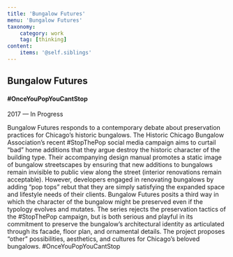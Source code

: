 ```yaml
---
title: 'Bungalow Futures'
menu: 'Bungalow Futures'
taxonomy:
    category: work
    tag: [thinking]
content:
    items: '@self.siblings'
---
```


## Bungalow Futures
#### #OnceYouPopYouCantStop

<span class="textcolor">2017 — In Progress</span>

Bungalow Futures responds to a contemporary debate about preservation practices for Chicago’s historic bungalows. The Historic Chicago Bungalow Association’s recent #StopThePop social media campaign aims to curtail “bad” home additions that they argue destroy the historic character of the building type. Their accompanying design manual promotes a static image of bungalow streetscapes by ensuring that new additions to bungalows remain invisible to public view along the street (interior renovations remain acceptable). However, developers engaged in renovating bungalows by adding “pop tops” rebut that they are simply satisfying the expanded space and lifestyle needs of their clients. Bungalow Futures posits a third way in which the character of the bungalow might be preserved even if the typology evolves and mutates. The series rejects the preservation tactics of the #StopThePop campaign, but is both serious and playful in its commitment to preserve the bungalow’s architectural identity as articulated through its facade, floor plan, and ornamental details. The project proposes “other” possibilities, aesthetics, and cultures for Chicago’s beloved bungalows. #OnceYouPopYouCantStop


 
